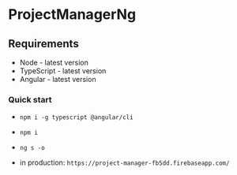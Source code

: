 # ProjectManagerNg

## Requirements

+ Node - latest version
+ TypeScript - latest version
+ Angular - latest version

### Quick start

+ `npm i -g typescript @angular/cli`
+ `npm i`
+ `ng s -o`

+ in production: `https://project-manager-fb5dd.firebaseapp.com/`
